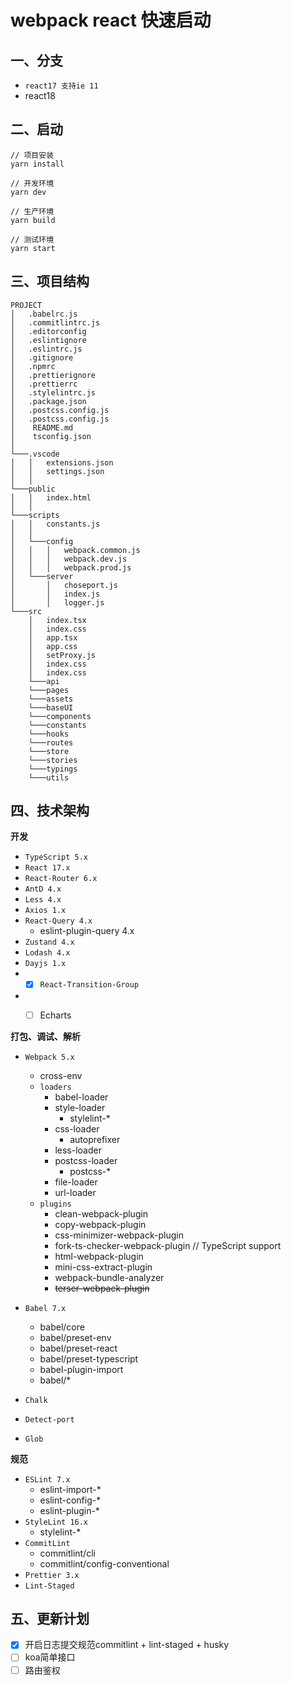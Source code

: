 # webpack react 快速启动

## 一、分支
- `react17 支持ie 11`
- react18

## 二、启动

```
// 项目安装
yarn install

// 开发环境
yarn dev

// 生产环境
yarn build

// 测试环境
yarn start
```

## 三、项目结构

```
PROJECT
│   .babelrc.js    
│   .commitlintrc.js    
│   .editorconfig 
│   .eslintignore 
│   .eslintrc.js
│   .gitignore
│   .npmrc
│   .prettierignore
│   .prettierrc
│   .stylelintrc.js
│   .package.json
│   .postcss.config.js
│   .postcss.config.js
│    README.md
│    tsconfig.json
│    
└───.vscode
│   │   extensions.json
│   │   settings.json
│   │
└───public
│   │   index.html
│   │
└───scripts
│   │   constants.js
│   │   
│   └───config
│   │   │   webpack.common.js
│   │   │   webpack.dev.js
│   │   │   webpack.prod.js
│   └───server
│       │   choseport.js
│       │   index.js
│       │   logger.js
└───src
    │   index.tsx
    │   index.css
    │   app.tsx
    │   app.css
    │   setProxy.js
    │   index.css
    │   index.css
    └───api
    └───pages
    └───assets
    └───baseUI
    └───components
    └───constants
    └───hooks
    └───routes
    └───store
    └───stories
    └───typings
    └───utils
```


## 四、技术架构

**开发**

* `TypeScript 5.x`
* `React 17.x`
* `React-Router 6.x`
* `AntD 4.x`
* `Less 4.x`
* `Axios 1.x`
* `React-Query 4.x`
  * eslint-plugin-query 4.x
* `Zustand 4.x`   
* `Lodash 4.x`
* `Dayjs 1.x`
* - [x] `React-Transition-Group `
* - [ ] Echarts


**打包、调试、解析**
* `Webpack 5.x`
  * cross-env
  * `loaders`
    * babel-loader
    * style-loader
      * stylelint-*
    * css-loader
      * autoprefixer
    * less-loader
    * postcss-loader
      * postcss-*
    * file-loader
    * url-loader
  * `plugins`
    * clean-webpack-plugin
    * copy-webpack-plugin
    * css-minimizer-webpack-plugin
    * fork-ts-checker-webpack-plugin // TypeScript support
    * html-webpack-plugin
    * mini-css-extract-plugin
    * webpack-bundle-analyzer
    * ~~terser-webpack-plugin~~

* `Babel 7.x`
  * babel/core
  * babel/preset-env
  * babel/preset-react
  * babel/preset-typescript
  * babel-plugin-import
  * babel/*
* `Chalk`
* `Detect-port`
* `Glob`

**规范**

* `ESLint 7.x`
  * eslint-import-*
  * eslint-config-*
  * eslint-plugin-*
* `StyleLint 16.x`
  * stylelint-*
* `CommitLint`
  * commitlint/cli
  * commitlint/config-conventional
* `Prettier 3.x`
* `Lint-Staged`

## 五、更新计划
- [x] 开启日志提交规范commitlint + lint-staged + husky
- [ ] koa简单接口 
- [ ] 路由鉴权 
